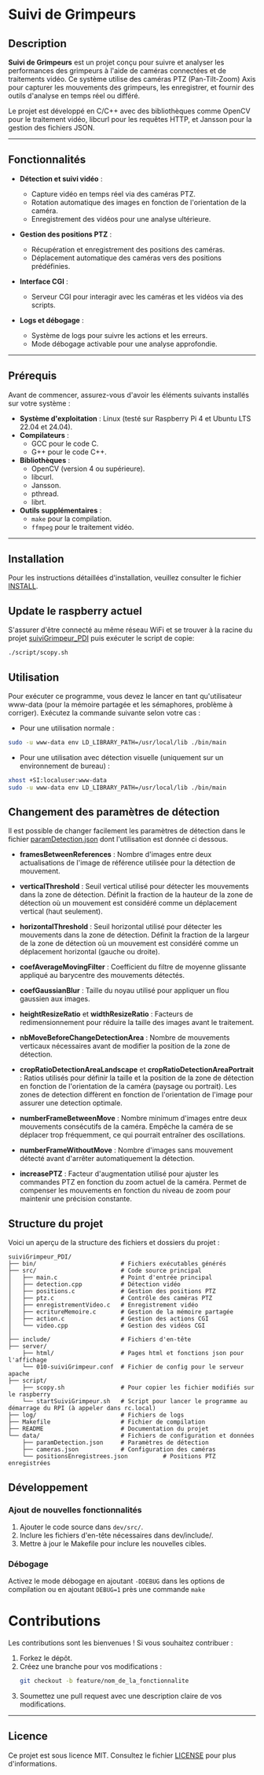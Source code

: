 # Suivi de Grimpeurs

## Description

**Suivi de Grimpeurs** est un projet conçu pour suivre et analyser les performances des grimpeurs à l'aide de caméras connectées et de traitements vidéo. Ce système utilise des caméras PTZ (Pan-Tilt-Zoom) Axis pour capturer les mouvements des grimpeurs, les enregistrer, et fournir des outils d'analyse en temps réel ou différé.

Le projet est développé en C/C++ avec des bibliothèques comme OpenCV pour le traitement vidéo, libcurl pour les requêtes HTTP, et Jansson pour la gestion des fichiers JSON.

---

## Fonctionnalités

- **Détection et suivi vidéo** :
  - Capture vidéo en temps réel via des caméras PTZ.
  - Rotation automatique des images en fonction de l'orientation de la caméra.
  - Enregistrement des vidéos pour une analyse ultérieure.

- **Gestion des positions PTZ** :
  - Récupération et enregistrement des positions des caméras.
  - Déplacement automatique des caméras vers des positions prédéfinies.

- **Interface CGI** :
  - Serveur CGI pour interagir avec les caméras et les vidéos via des scripts.

- **Logs et débogage** :
  - Système de logs pour suivre les actions et les erreurs.
  - Mode débogage activable pour une analyse approfondie.

---

## Prérequis

Avant de commencer, assurez-vous d'avoir les éléments suivants installés sur votre système :

- **Système d'exploitation** : Linux (testé sur Raspberry Pi 4 et Ubuntu LTS 22.04 et 24.04).
- **Compilateurs** :
    - GCC pour le code C.
    - G++ pour le code C++.
- **Bibliothèques** :
    - OpenCV (version 4 ou supérieure).
    - libcurl.
    - Jansson.
    - pthread.
    - librt.
- **Outils supplémentaires** :
    - `make` pour la compilation.
    - `ffmpeg` pour le traitement vidéo.

---

## Installation

Pour les instructions détaillées d'installation, veuillez consulter le fichier [INSTALL](INSTALL.md).

## Update le raspberry actuel

S'assurer d'être connecté au même réseau WiFi et se trouver à la racine du projet [suiviGrimpeur_PDI](.) puis exécuter le script de copie:
```sh
./script/scopy.sh
```

## Utilisation 

Pour exécuter ce programme, vous devez le lancer en tant qu'utilisateur www-data (pour la mémoire partagée et les sémaphores, problème à corriger). Exécutez la commande suivante selon votre cas :

- Pour une utilisation normale :
```sh
sudo -u www-data env LD_LIBRARY_PATH=/usr/local/lib ./bin/main
```

- Pour une utilisation avec détection visuelle (uniquement sur un environnement de bureau) :
```sh
xhost +SI:localuser:www-data
sudo -u www-data env LD_LIBRARY_PATH=/usr/local/lib ./bin/main
```

## Changement des paramètres de détection
Il est possible de changer facilement les paramètres de détection dans le fichier [paramDetection.json](data/paramDetection.json) dont l'utilisation est donnée ci dessous.

- **framesBetweenReferences** : Nombre d'images entre deux actualisations de l'image de référence utilisée pour la détection de mouvement.
        
- **verticalThreshold** : Seuil vertical utilisé pour détecter les mouvements dans la zone de détection. Définit la fraction de la hauteur de la zone de détection où un mouvement est considéré comme un déplacement vertical (haut seulement).

- **horizontalThreshold** : Seuil horizontal utilisé pour détecter les mouvements dans la zone de détection. Définit la fraction de la largeur de la zone de détection où un mouvement est considéré comme un déplacement horizontal (gauche ou droite).

- **coefAverageMovingFilter** : Coefficient du filtre de moyenne glissante appliqué au barycentre des mouvements détectés. 

- **coefGaussianBlur** : Taille du noyau utilisé pour appliquer un flou gaussien aux images. 

- **heightResizeRatio** et **widthResizeRatio** : Facteurs de redimensionnement pour réduire la taille des images avant le traitement. 

- **nbMoveBeforeChangeDetectionArea** : Nombre de mouvements verticaux nécessaires avant de modifier la position de la zone de détection. 

- **cropRatioDetectionAreaLandscape** et **cropRatioDetectionAreaPortrait** : Ratios utilisés pour définir la taille et la position de la zone de détection en fonction de l'orientation de la caméra (paysage ou portrait). Les zones de detection diffèrent en fonction de l'orientation de l'image pour assurer une detection optimale.

- **numberFrameBetweenMove** : Nombre minimum d'images entre deux mouvements consécutifs de la caméra. Empêche la caméra de se déplacer trop fréquemment, ce qui pourrait entraîner des oscillations.

- **numberFrameWithoutMove** : Nombre d'images sans mouvement détecté avant d'arrêter automatiquement la détection. 
        
- **increasePTZ** : Facteur d'augmentation utilisé pour ajuster les commandes PTZ en fonction du zoom actuel de la caméra. Permet de compenser les mouvements en fonction du niveau de zoom pour maintenir une précision constante.

## Structure du projet
Voici un aperçu de la structure des fichiers et dossiers du projet :

```
suiviGrimpeur_PDI/
├── bin/                        # Fichiers exécutables générés
├── src/                        # Code source principal
│   ├── main.c                  # Point d'entrée principal
│   ├── detection.cpp           # Détection vidéo
│   ├── positions.c             # Gestion des positions PTZ
│   ├── ptz.c                   # Contrôle des caméras PTZ
│   ├── enregistrementVideo.c   # Enregistrement vidéo
│   ├── ecritureMemoire.c       # Gestion de la mémoire partagée
│   ├── action.c                # Gestion des actions CGI
│   └── video.cpp               # Gestion des vidéos CGI
│
├── include/                    # Fichiers d'en-tête
├── server/
    ├── html/                   # Pages html et fonctions json pour l'affichage
    └── 010-suiviGrimpeur.conf  # Fichier de config pour le serveur apache 
├── script/
    ├── scopy.sh                # Pour copier les fichier modifiés sur le raspberry
    └── startSuiviGrimpeur.sh   # Script pour lancer le programme au démarrage du RPI (à appeler dans rc.local)
├── log/                        # Fichiers de logs
├── Makefile                    # Fichier de compilation
├── README                      # Documentation du projet
└── data/                       # Fichiers de configuration et données
    ├── paramDetection.json     # Paramètres de détection
    ├── cameras.json            # Configuration des caméras
    └── positionsEnregistrees.json          # Positions PTZ enregistrées
```

## Développement
### Ajout de nouvelles fonctionnalités
1. Ajouter le code source dans ```dev/src/```.
2. Inclure les fichiers d'en-tête nécessaires dans dev/include/.
3. Mettre à jour le Makefile pour inclure les nouvelles cibles.

### Débogage
Activez le mode débogage en ajoutant ```-DDEBUG``` dans les options de compilation ou en ajoutant ```DEBUG=1``` près une commande ```make```

# Contributions

Les contributions sont les bienvenues ! Si vous souhaitez contribuer :
1. Forkez le dépôt.
2. Créez une branche pour vos modifications :
   ```bash
   git checkout -b feature/nom_de_la_fonctionnalite
   ```
3. Soumettez une pull request avec une description claire de vos modifications.

---

## Licence

Ce projet est sous licence MIT. Consultez le fichier [LICENSE](LICENSE.md) pour plus d'informations.